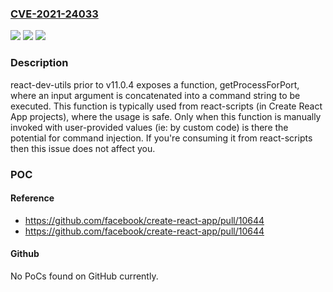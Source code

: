 ### [CVE-2021-24033](https://cve.mitre.org/cgi-bin/cvename.cgi?name=CVE-2021-24033)
![](https://img.shields.io/static/v1?label=Product&message=react-dev-utils&color=blue)
![](https://img.shields.io/static/v1?label=Version&message=!%3E%3D%2011.0.4%20%20&color=brighgreen)
![](https://img.shields.io/static/v1?label=Vulnerability&message=Improper%20Neutralization%20of%20Special%20Elements%20used%20in%20an%20OS%20Command%20(CWE-78)&color=brighgreen)

### Description

react-dev-utils prior to v11.0.4 exposes a function, getProcessForPort, where an input argument is concatenated into a command string to be executed. This function is typically used from react-scripts (in Create React App projects), where the usage is safe. Only when this function is manually invoked with user-provided values (ie: by custom code) is there the potential for command injection. If you're consuming it from react-scripts then this issue does not affect you.

### POC

#### Reference
- https://github.com/facebook/create-react-app/pull/10644
- https://github.com/facebook/create-react-app/pull/10644

#### Github
No PoCs found on GitHub currently.

